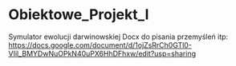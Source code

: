 # Obiektowe_Projekt_I
Symulator ewolucji darwinowskiej
Docx do pisania przemyśleń itp: https://docs.google.com/document/d/1ojZsRrCh0GTl0-VIil_BMYDwNuOPkN40uPX6HhDFhxw/edit?usp=sharing
